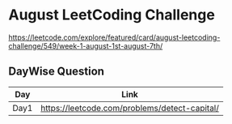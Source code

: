 # August LeetCoding Challenge
https://leetcode.com/explore/featured/card/august-leetcoding-challenge/549/week-1-august-1st-august-7th/

## DayWise Question
Day | Link 
------------------- | ---------------------
Day1 | https://leetcode.com/problems/detect-capital/